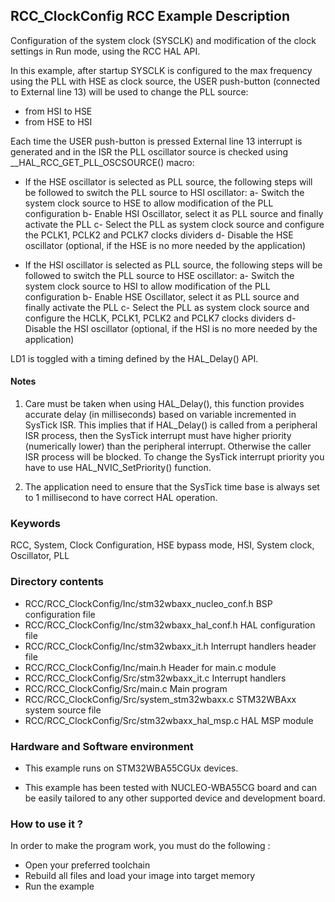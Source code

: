 
## <b>RCC_ClockConfig RCC Example Description</b>  
  
Configuration of the system clock (SYSCLK) and modification of the clock settings in Run mode, using the RCC HAL API.

In this example, after startup SYSCLK is configured to the max frequency using the PLL with
HSE as clock source, the USER push-button (connected to External line 13) will be
used to change the PLL source:
- from HSI to HSE
- from HSE to HSI

Each time the USER push-button is pressed External line 13 interrupt is generated and in the ISR
the PLL oscillator source is checked using __HAL_RCC_GET_PLL_OSCSOURCE() macro:

- If the HSE oscillator is selected as PLL source, the following steps will be followed to switch
   the PLL source to HSI oscillator:
     a- Switch the system clock source to HSE to allow modification of the PLL configuration
     b- Enable HSI Oscillator, select it as PLL source and finally activate the PLL
     c- Select the PLL as system clock source and configure the PCLK1, PCLK2 and PCLK7 clocks dividers
     d- Disable the HSE oscillator (optional, if the HSE is no more needed by the application)


- If the HSI oscillator is selected as PLL source, the following steps will be followed to switch
   the PLL source to HSE oscillator:
     a- Switch the system clock source to HSI to allow modification of the PLL configuration
     b- Enable HSE Oscillator, select it as PLL source and finally activate the PLL
     c- Select the PLL as system clock source and configure the HCLK, PCLK1, PCLK2 and PCLK7
        clocks dividers 
     d- Disable the HSI oscillator (optional, if the HSI is no more needed by the application)


LD1 is toggled with a timing defined by the HAL_Delay() API.

#### <b>Notes</b>
1. Care must be taken when using HAL_Delay(), this function provides accurate delay (in milliseconds)
   based on variable incremented in SysTick ISR. This implies that if HAL_Delay() is called from
   a peripheral ISR process, then the SysTick interrupt must have higher priority (numerically lower)
   than the peripheral interrupt. Otherwise the caller ISR process will be blocked.
   To change the SysTick interrupt priority you have to use HAL_NVIC_SetPriority() function.

2. The application need to ensure that the SysTick time base is always set to 1 millisecond
   to have correct HAL operation.

### <b>Keywords</b>

RCC, System, Clock Configuration, HSE bypass mode, HSI, System clock, Oscillator, PLL

### <b>Directory contents</b>

  - RCC/RCC_ClockConfig/Inc/stm32wbaxx_nucleo_conf.h     BSP configuration file
  - RCC/RCC_ClockConfig/Inc/stm32wbaxx_hal_conf.h           HAL configuration file
  - RCC/RCC_ClockConfig/Inc/stm32wbaxx_it.h                 Interrupt handlers header file
  - RCC/RCC_ClockConfig/Inc/main.h                               Header for main.c module
  - RCC/RCC_ClockConfig/Src/stm32wbaxx_it.c                 Interrupt handlers
  - RCC/RCC_ClockConfig/Src/main.c                               Main program
  - RCC/RCC_ClockConfig/Src/system_stm32wbaxx.c             STM32WBAxx system source file
  - RCC/RCC_ClockConfig/Src/stm32wbaxx_hal_msp.c            HAL MSP module

### <b>Hardware and Software environment</b>

  - This example runs on STM32WBA55CGUx devices.

  - This example has been tested with NUCLEO-WBA55CG
    board and can be easily tailored to any other supported device
    and development board.

### <b>How to use it ?</b> 

In order to make the program work, you must do the following :

 - Open your preferred toolchain
 - Rebuild all files and load your image into target memory
 - Run the example
